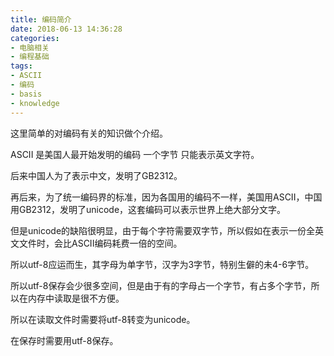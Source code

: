 ```yaml
---
title: 编码简介
date: 2018-06-13 14:36:28
categories:
- 电脑相关
- 编程基础
tags:
- ASCII
- 编码
- basis
- knowledge
---
```

这里简单的对编码有关的知识做个介绍。

<!--more-->

ASCII 是美国人最开始发明的编码 一个字节 只能表示英文字符。

后来中国人为了表示中文，发明了GB2312。

再后来，为了统一编码界的标准，因为各国用的编码不一样，美国用ASCII，中国用GB2312，发明了unicode，这套编码可以表示世界上绝大部分文字。

但是unicode的缺陷很明显，由于每个字符需要双字节，所以假如在表示一份全英文文件时，会比ASCII编码耗费一倍的空间。

所以utf-8应运而生，其字母为单字节，汉字为3字节，特别生僻的未4-6字节。

所以utf-8保存会少很多空间，但是由于有的字母占一个字节，有占多个字节，所以在内存中读取是很不方便。

所以在读取文件时需要将utf-8转变为unicode。

在保存时需要用utf-8保存。
